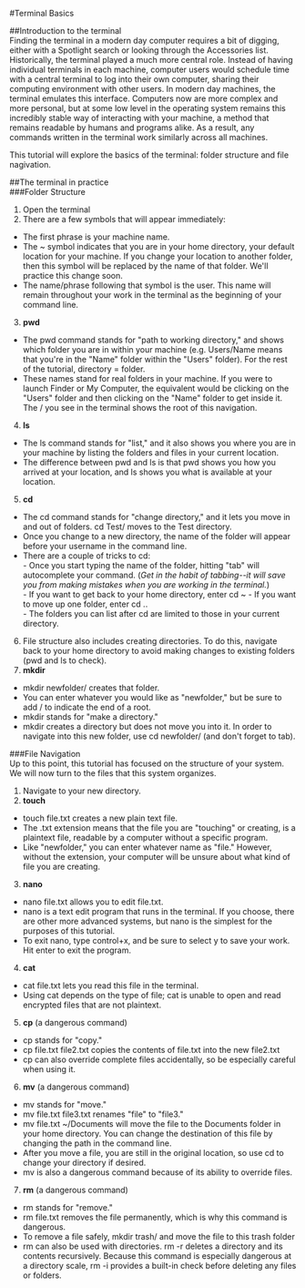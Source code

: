 #Terminal Basics  

##Introduction to the terminal  
Finding the terminal in a modern day computer requires a bit of digging, either with a Spotlight search or looking through the Accessories list. Historically, the terminal played a much more central role. Instead of having individual terminals in each machine, computer users would schedule time with a central terminal to log into their own computer, sharing their computing environment with other users. In modern day machines, the terminal emulates this interface. Computers now are more complex and more personal, but at some low level in the operating system remains this incredibly stable way of interacting with your machine, a method that remains readable by humans and programs alike. As a result, any commands written in the terminal work similarly across all machines.  

This tutorial will explore the basics of the terminal: folder structure and file nagivation.  

##The terminal in practice  
###Folder Structure  
1. Open the terminal
2. There are a few symbols that will appear immediately:   
 - The first phrase is your machine name.  
 - The ~ symbol indicates that you are in your home directory, your default location for your machine. If you change your location to another folder, then this symbol will be replaced by the name of that folder. We'll practice this change soon.
 - The name/phrase following that symbol is the user. This name will remain throughout your work in the terminal as the beginning of your command line.  
3. **pwd**  
 - The pwd command stands for "path to working directory," and shows which folder you are in within your machine (e.g. Users/Name means that you're in the "Name" folder within the "Users" folder). For the rest of the tutorial, directory = folder.  
 - These names stand for real folders in your machine. If you were to launch Finder or My Computer, the equivalent would be clicking on the "Users" folder and then clicking on the "Name" folder to get inside it. The / you see in the terminal shows the root of this navigation.   
4. **ls**  
 - The ls command stands for "list," and it also shows you where you are in your machine by listing the folders and files in your current location.  
 - The difference between pwd and ls is that pwd shows you how you arrived at your location, and ls shows you what is available at your location.  
5. **cd** 
 - The cd command stands for "change directory," and it lets you move in and out of folders. cd Test/ moves to the Test directory.  
 - Once you change to a new directory, the name of the folder will appear before your username in the command line.    
 - There are a couple of tricks to cd:  
		- Once you start typing the name of the folder, hitting "tab" will autocomplete your command. (*Get in the habit of tabbing--it will save you from making mistakes when you are working in the terminal.*)  
		- If you want to get back to your home directory, enter cd ~ 
		- If you want to move up one folder, enter cd ..  
		- The folders you can list after cd are limited to those in your current directory.  
6. File structure also includes creating directories. To do this, navigate back to your home directory to avoid making changes to existing folders (pwd and ls to check). 
7. **mkdir**   
 - mkdir newfolder/ creates that folder.
 - You can enter whatever you would like as "newfolder," but be sure to add / to indicate the end of a root.  
 - mkdir stands for "make a directory."  
 - mkdir creates a directory but does not move you into it. In order to navigate into this new folder, use cd newfolder/ (and don't forget to tab).  

###File Navigation  
Up to this point, this tutorial has focused on the structure of your system. We will now turn to the files that this system organizes.  

1. Navigate to your new directory.  
2. **touch**  
 - touch file.txt creates a new plain text file.  
 - The .txt extension means that the file you are "touching" or creating, is a plaintext file, readable by a computer without a specific program.  
 - Like "newfolder," you can enter whatever name as "file." However, without the extension, your computer will be unsure about what kind of file you are creating.  
3. **nano**  
 - nano file.txt allows you to edit file.txt.  
 - nano is a text edit program that runs in the terminal. If you choose, there are other more advanced systems, but nano is the simplest for the purposes of this tutorial.   
 - To exit nano, type control+x, and be sure to select y to save your work. Hit enter to exit the program.    
4. **cat**  
 - cat file.txt lets you read this file in the terminal.  
 - Using cat depends on the type of file; cat is unable to open and read encrypted files that are not plaintext.
5. **cp** (a dangerous command)  
 - cp stands for "copy."
 - cp file.txt file2.txt copies the contents of file.txt into the new file2.txt  
 - cp can also override complete files accidentally, so be especially careful when using it.  
6. **mv** (a dangerous command)  
 - mv stands for "move."
 - mv file.txt file3.txt renames "file" to "file3."  
 - mv file.txt ~/Documents will move the file to the Documents folder in your home directory. You can change the destination of this file by changing the path in the command line.  
 - After you move a file, you are still in the original location, so use cd to change your directory if desired.  
 - mv is also a dangerous command because of its ability to override files.  
7. **rm** (a dangerous command)  
 - rm stands for "remove."  
 - rm file.txt removes the file permanently, which is why this command is dangerous.  
 - To remove a file safely, mkdir trash/ and move the file to this trash folder  
 - rm can also be used with directories. rm -r deletes a directory and its contents recursively. Because this command is especially dangerous at a directory scale, rm -i provides a built-in check before deleting any files or folders.  
